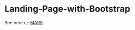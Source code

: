 # Landing-Page-with-Bootstrap

See here :point_right: [MARS](https://hdou533.github.io/Landing-Page-with-Bootstrap/) 
